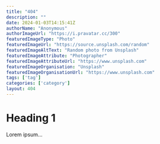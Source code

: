```yaml
---
title: "404"
description: ""
date: 2024-01-03T14:15:41Z
authorName: "Anonymous"
authorImageUrl: "https://i.pravatar.cc/300"
featuredImageType: "Photo"
featuredImageUrl: "https://source.unsplash.com/random"
featuredImageAltText: "Random photo from Unsplash"
featuredImageAttribute: "Photographer"
featuredImageAttributeUrl: "https://www.unsplash.com"
featuredImageOrganisation: "Unsplash"
featuredImageOrganisationUrl: "https://www.unsplash.com"
tags: ['tag']
categories: ['category']
layout: 404
---
```


# Heading 1

Lorem ipsum...